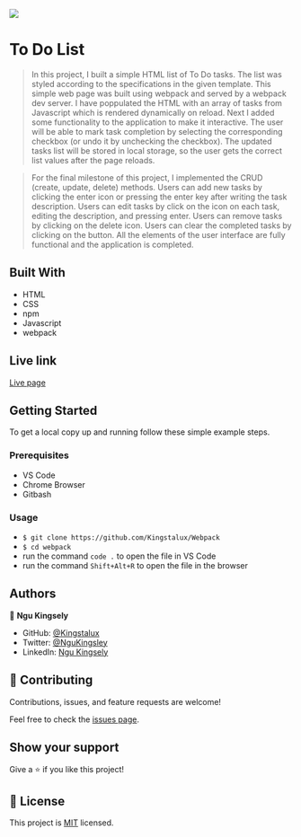
![](https://img.shields.io/badge/Microverse-blueviolet)

# To Do List

>In this project, I built a simple HTML list of To Do tasks. The list was styled according to the specifications in the given template. This simple web page was built using webpack and served by a webpack dev server. I have poppulated the HTML with an array of tasks from Javascript which is rendered dynamically on reload. Next I added some functionality to the application to make it interactive. The user will be able to mark task completion by selecting the corresponding checkbox (or undo it by unchecking the checkbox). The updated tasks list will be stored in local storage, so the user gets the correct list values after the page reloads.

>For the final milestone of this project, I implemented the CRUD (create, update, delete) methods. Users can add new tasks by clicking the enter icon or pressing the enter key after writing the task description.
Users can edit tasks by click on the icon on each task, editing the description, and pressing enter.
Users can remove tasks by clicking on the delete icon.
Users can clear the completed tasks by clicking on the button.  All the elements of the user interface are fully functional and the application is completed.

## Built With

- HTML
- CSS
- npm
- Javascript
- webpack

## Live link

[Live page](https://kingstalux.github.io/Webpack/)


## Getting Started

To get a local copy up and running follow these simple example steps.

### Prerequisites

- VS Code
- Chrome Browser
- Gitbash


### Usage
- `$ git clone https://github.com/Kingstalux/Webpack`
- `$ cd webpack`
- run the command `code .` to open the file in VS Code
- run the command `Shift+Alt+R` to open the file in the browser


## Authors

👤 **Ngu Kingsely**

- GitHub: [@Kingstalux](https://github.com/Kingstalux)
- Twitter: [@NguKingsley](https://twitter.com/NguKingsley)
- LinkedIn: [Ngu Kingsely](https://www.linkedin.com/in/ngu-kingsely-junior-cho-974b60136/)



## 🤝 Contributing

Contributions, issues, and feature requests are welcome!

Feel free to check the [issues page](https://github.com/Kingstalux/Webpack/issues).

## Show your support

Give a ⭐️ if you like this project!


## 📝 License

This project is [MIT](./MIT.md) licensed.
